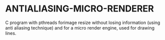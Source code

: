 # ANTIALIASING-MICRO-RENDERER
C program with pthreads forimage resize without losing information (using anti aliasing technique) and for a micro render engine, used for drawing lines.
